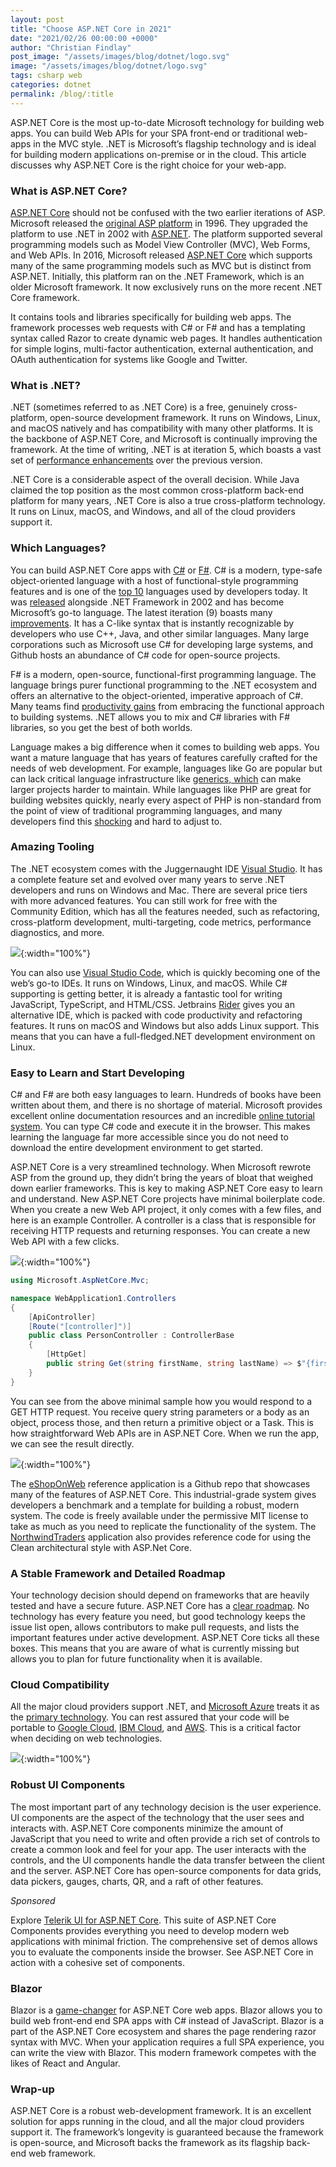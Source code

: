 ```yaml
---
layout: post
title: "Choose ASP.NET Core in 2021"
date: "2021/02/26 00:00:00 +0000"
author: "Christian Findlay"
post_image: "/assets/images/blog/dotnet/logo.svg"
image: "/assets/images/blog/dotnet/logo.svg"
tags: csharp web
categories: dotnet
permalink: /blog/:title
---
```


ASP.NET Core is the most up-to-date Microsoft technology for building web apps. You can build Web APIs for your SPA front-end or traditional web-apps in the MVC style. .NET is Microsoft’s flagship technology and is ideal for building modern applications on-premise or in the cloud. This article discusses why ASP.NET Core is the right choice for your web-app.

### What is ASP.NET Core?

[ASP.NET Core](https://docs.microsoft.com/en-us/aspnet/core/fundamentals/?tabs=windows&view=aspnetcore-5.0) should not be confused with the two earlier iterations of ASP. Microsoft released the [original ASP platform](https://en.wikipedia.org/wiki/Active_Server_Pages) in 1996. They upgraded the platform to use .NET in 2002 with [ASP.NET](https://en.wikipedia.org/wiki/ASP.NET). The platform supported several programming models such as Model View Controller (MVC), Web Forms, and Web APIs. In 2016, Microsoft released [ASP.NET Core](https://en.wikipedia.org/wiki/ASP.NET_Core) which supports many of the same programming models such as MVC but is distinct from ASP.NET. Initially, this platform ran on the .NET Framework, which is an older Microsoft framework. It now exclusively runs on the more recent .NET Core framework.

It contains tools and libraries specifically for building web apps. The framework processes web requests with C# or F# and has a templating syntax called Razor to create dynamic web pages. It handles authentication for simple logins, multi-factor authentication, external authentication, and OAuth authentication for systems like Google and Twitter.

### What is .NET?

.NET (sometimes referred to as .NET Core) is a free, genuinely cross-platform, open-source development framework. It runs on Windows, Linux, and macOS natively and has compatibility with many other platforms. It is the backbone of ASP.NET Core, and Microsoft is continually improving the framework. At the time of writing, .NET is at iteration 5, which boasts a vast set of [performance enhancements](https://devblogs.microsoft.com/dotnet/performance-improvements-in-net-5/) over the previous version.

.NET Core is a considerable aspect of the overall decision. While Java claimed the top position as the most common cross-platform back-end platform for many years, .NET Core is also a true cross-platform technology. It runs on Linux, macOS, and Windows, and all of the cloud providers support it.

### Which Languages?

You can build ASP.NET Core apps with [C#](https://docs.microsoft.com/en-us/dotnet/csharp/getting-started/) or [F#](https://fsharp.org/). C# is a modern, type-safe object-oriented language with a host of functional-style programming features and is one of the [top 10](https://www.jetbrains.com/lp/devecosystem-2019/) languages used by developers today. It was [released](https://en.wikipedia.org/wiki/C_Sharp_(programming_language)#History) alongside .NET Framework in 2002 and has become Microsoft’s go-to language. The latest iteration (9) boasts many [improvements](https://docs.microsoft.com/en-us/dotnet/csharp/whats-new/csharp-9). It has a C-like syntax that is instantly recognizable by developers who use C++, Java, and other similar languages. Many large corporations such as Microsoft use C# for developing large systems, and Github hosts an abundance of C# code for open-source projects.

F# is a modern, open-source, functional-first programming language. The language brings purer functional programming to the .NET ecosystem and offers an alternative to the object-oriented, imperative approach of C#. Many teams find [productivity gains](https://fsharp.org/testimonials/) from embracing the functional approach to building systems. .NET allows you to mix and C# libraries with F# libraries, so you get the best of both worlds.  

Language makes a big difference when it comes to building web apps. You want a mature language that has years of features carefully crafted for the needs of web development. For example, languages like Go are popular but can lack critical language infrastructure like [generics, which](https://medium.com/hackernoon/why-go-doesnt-have-generics-b40ef9e69833) can make larger projects harder to maintain. While languages like PHP are great for building websites quickly, nearly every aspect of PHP is non-standard from the point of view of traditional programming languages, and many developers find this [shocking](https://eev.ee/2012/04/09/php-a-fractal-of-bad-design/) and hard to adjust to.

### Amazing Tooling

The .NET ecosystem comes with the Juggernaught IDE [Visual Studio](https://visualstudio.microsoft.com/). It has a complete feature set and evolved over many years to serve .NET developers and runs on Windows and Mac. There are several price tiers with more advanced features. You can still work for free with the Community Edition, which has all the features needed, such as refactoring, cross-platform development, multi-targeting, code metrics, performance diagnostics, and more.

![](/assets/images/blog/dotnet/vs.png){:width="100%"}

You can also use [Visual Studio Code](https://code.visualstudio.com/), which is quickly becoming one of the web’s go-to IDEs. It runs on Windows, Linux, and macOS. While C# supporting is getting better, it is already a fantastic tool for writing JavaScript, TypeScript, and HTML/CSS. Jetbrains [Rider](https://www.jetbrains.com/rider/) gives you an alternative IDE, which is packed with code productivity and refactoring features. It runs on macOS and Windows but also adds Linux support. This means that you can have a full-fledged.NET development environment on Linux.

### Easy to Learn and Start Developing

C# and F# are both easy languages to learn. Hundreds of books have been written about them, and there is no shortage of material. Microsoft provides excellent online documentation resources and an incredible [online tutorial system](https://docs.microsoft.com/en-us/dotnet/csharp/tutorials/). You can type C# code and execute it in the browser. This makes learning the language far more accessible since you do not need to download the entire development environment to get started.

ASP.NET Core is a very streamlined technology. When Microsoft rewrote ASP from the ground up, they didn’t bring the years of bloat that weighed down earlier frameworks. This is key to making ASP.NET Core easy to learn and understand. New ASP.NET Core projects have minimal boilerplate code. When you create a new Web API project, it only comes with a few files, and here is an example Controller. A controller is a class that is responsible for receiving HTTP requests and returning responses. You can create a new Web API with a few clicks.

![](/assets/images/blog/dotnet/createnew.png){:width="100%"}

```csharp
using Microsoft.AspNetCore.Mvc;

namespace WebApplication1.Controllers
{
    [ApiController]
    [Route("[controller]")]
    public class PersonController : ControllerBase
    {
        [HttpGet]
        public string Get(string firstName, string lastName) => $"{firstName} {lastName}";
    }
}
```

You can see from the above minimal sample how you would respond to a GET HTTP request. You receive query string parameters or a body as an object, process those, and then return a primitive object or a Task. This is how straightforward Web APIs are in ASP.NET Core. When we run the app, we can see the result directly.

![](/assets/images/blog/dotnet/browser.png){:width="100%"}

The [eShopOnWeb](https://github.com/dotnet-architecture/eShopOnWeb) reference application is a Github repo that showcases many of the features of ASP.NET Core. This industrial-grade system gives developers a benchmark and a template for building a robust, modern system. The code is freely available under the permissive MIT license to take as much as you need to replicate the functionality of the system. The [NorthwindTraders](https://github.com/jasontaylordev/NorthwindTraders) application also provides reference code for using the Clean architectural style with ASP.Net Core.

### A Stable Framework and Detailed Roadmap

Your technology decision should depend on frameworks that are heavily tested and have a secure future. ASP.NET Core has a [clear roadmap](https://github.com/dotnet/aspnetcore/issues/27883). No technology has every feature you need, but good technology keeps the issue list open, allows contributors to make pull requests, and lists the important features under active development. ASP.NET Core ticks all these boxes. This means that you are aware of what is currently missing but allows you to plan for future functionality when it is available.

### Cloud Compatibility

All the major cloud providers support .NET, and [Microsoft Azure](https://azure.microsoft.com/en-us/) treats it as the [primary technology](https://azure.microsoft.com/en-au/develop/net/). You can rest assured that your code will be portable to [Google Cloud](https://cloud.google.com/dotnet), [IBM Cloud](https://cloud.ibm.com/docs/cloud-foundry?topic=cloud-foundry-getting_started-dotnet), and [AWS](https://aws.amazon.com/developer/language/net/?whats-new-dotnet.sort-by=item.additionalFields.postDateTime&whats-new-dotnet.sort-order=desc). This is a critical factor when deciding on web technologies.

![](/assets/images/blog/dotnet/table.png){:width="100%"}

### Robust UI Components

The most important part of any technology decision is the user experience. UI components are the aspect of the technology that the user sees and interacts with. ASP.NET Core components minimize the amount of JavaScript that you need to write and often provide a rich set of controls to create a common look and feel for your app. The user interacts with the controls, and the UI components handle the data transfer between the client and the server. ASP.NET Core has open-source components for data grids, data pickers, gauges, charts, QR, and a raft of other features.

_Sponsored_

Explore [Telerik UI for ASP.NET Core](https://www.telerik.com/aspnet-core-ui?utm_source=findlay-blog&utm_medium=cpm&utm_campaign=core-awareness-product-feb21). This suite of ASP.NET Core Components provides everything you need to develop modern web applications with minimal friction. The comprehensive set of demos allows you to evaluate the components inside the browser. See ASP.NET Core in action with a cohesive set of components.

### Blazor

Blazor is a [game-changer](blazor-vs-traditional-web-apps) for ASP.NET Core web apps. Blazor allows you to build web front-end end SPA apps with C# instead of JavaScript. Blazor is a part of the ASP.NET Core ecosystem and shares the page rendering razor syntax with MVC. When your application requires a full SPA experience, you can write the view with Blazor. This modern framework competes with the likes of React and Angular.

### Wrap-up

ASP.NET Core is a robust web-development framework. It is an excellent solution for apps running in the cloud, and all the major cloud providers support it. The framework’s longevity is guaranteed because the framework is open-source, and Microsoft backs the framework as its flagship back-end web framework.